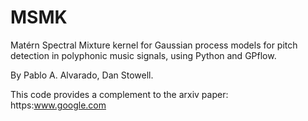 # MSMK

Matérn Spectral Mixture kernel for Gaussian process models for pitch detection in polyphonic music signals, using Python and GPflow.

By Pablo A. Alvarado, Dan Stowell.

This code provides a complement to the arxiv paper: https:www.google.com
